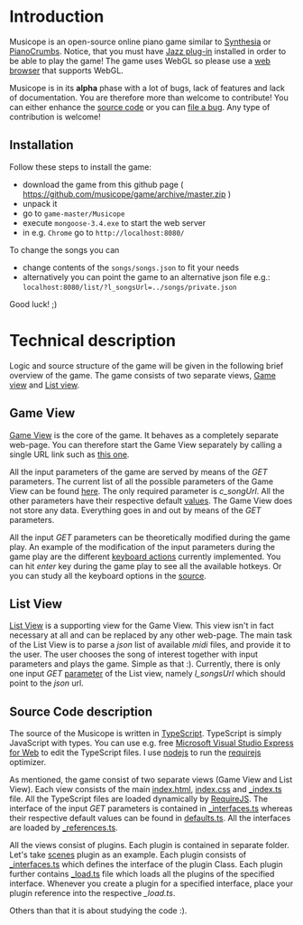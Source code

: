 # Introduction

Musicope is an open-source online piano game similar to [Synthesia][25] or [PianoCrumbs][26]. Notice, that you must have [Jazz plug-in][9] installed in order to be able to play the game! The game uses WebGL so please use a [web browser][29] that supports WebGL.

Musicope is in its **alpha** phase with a lot of bugs, lack of features and lack of documentation. You are therefore more than welcome to contribute! You can either enhance the [source code][24] or you can [file a bug][7]. Any type of contribution is welcome!

## Installation

Follow these steps to install the game:

* download the game from this github page ( https://github.com/musicope/game/archive/master.zip )
* unpack it
* go to `game-master/Musicope`
* execute `mongoose-3.4.exe` to start the web server
* in e.g. `Chrome` go to `http://localhost:8080/`

To change the songs you can
* change contents of the `songs/songs.json` to fit your needs
* alternatively you can point the game to an alternative json file e.g.: `localhost:8080/list/?l_songsUrl=../songs/private.json`

Good luck! ;)

# Technical description

Logic and source structure of the game will be given in the following brief overview of the game. The game consists of two separate views, [Game view][1] and [List view][2].

## Game View

[Game View][1] is the core of the game. It behaves as a completely separate web-page. You can therefore start the Game View separately by calling a single URL link such as [this one][4]. 

All the input parameters of the game are served by means of the *GET* parameters. The current list of all the possible parameters of the Game View can be found [here][3]. The only required parameter is *c_songUrl*. All the other parameters have their respective default [values][5]. The Game View does not store any data. Everything goes in and out by means of the *GET* parameters.

All the input *GET* parameters can be theoretically modified during the game play. An example of the modification of the input parameters during the game play are the different [keyboard actions][10] currently implemented. You can hit *enter* key during the game play to see all the available hotkeys. Or you can study all the keyboard options in the [source][10].

## List View

[List View][2] is a supporting view for the Game View. This view isn't in fact necessary at all and can be replaced by any other web-page. The main task of the List View is to parse a *json* list of available *midi* files, and provide it to the user. The user chooses the song of interest together with input parameters and plays the game. Simple as that :). Currently, there is only one input *GET* [parameter][11] of the List view, namely *l_songsUrl* which should point to the *json* url.

## Source Code description

The source of the Musicope is written in [TypeScript][13]. TypeScript is simply JavaScript with types. You can use e.g. free [Microsoft Visual Studio Express for Web][14] to edit the TypeScript files. I use [nodejs][27] to run the [requirejs][28] optimizer.

As mentioned, the game consist of two separate views (Game View and List View). Each view consists of the main [index.html][12], [index.css][17] and [_index.ts][15] file. All the TypeScript files are loaded dynamically by [RequireJS][16]. The interface of the input *GET* parameters is contained in [_interfaces.ts][3] whereas their respective default values can be found in [defaults.ts][5]. All the interfaces are loaded by [_references.ts][23].

All the views consist of plugins. Each plugin is contained in separate folder. Let's take [scenes][20] plugin as an example. Each plugin consists of [_interfaces.ts][21] which defines the interface of the plugin Class. Each plugin further contains [_load.ts][22] file which loads all the plugins of the specified interface. Whenever you create a plugin for a specified interface, place your plugin reference into the respective *_load.ts*.

Others than that it is about studying the code :).



[1]: https://github.com/musicope/game/tree/master/src/Musicope/website/game
[2]: https://github.com/musicope/game/tree/master/src/Musicope/website/list
[3]: https://github.com/musicope/game/blob/master/src/Musicope/website/game/_params/_interfaces.ts
[4]: localhost:8080/game/index.html?c_songUrl=../songs/sample/Unknown%20Artist%20-%20Korobeiniki-Tetris%20Theme%20Song.mid&
[5]: https://github.com/musicope/game/blob/master/src/Musicope/website/game/_params/basic/defaults.ts
[7]: https://github.com/musicope/game/issues
[9]: http://jazz-soft.net/
[10]: https://github.com/musicope/game/tree/master/src/Musicope/website/game/inputs/keyboard/actions
[11]: https://github.com/musicope/game/blob/master/src/Musicope/website/list/_params/_interfaces.ts
[12]: https://github.com/musicope/game/tree/master/src/Musicope/website/game/index.html
[13]: http://www.typescriptlang.org/
[14]: http://www.microsoft.com/visualstudio/eng/products/visual-studio-express-for-web
[15]: https://github.com/musicope/game/tree/master/src/Musicope/website/game/_index.ts
[16]: http://requirejs.org/
[17]: https://github.com/musicope/game/tree/master/src/Musicope/website/game/index.css

[20]: https://github.com/musicope/game/tree/master/src/Musicope/website/game/scenes
[21]: https://github.com/musicope/game/tree/master/src/Musicope/website/game/scenes/_interfaces.ts
[22]: https://github.com/musicope/game/tree/master/src/Musicope/website/game/scenes/_load.ts
[23]: https://github.com/musicope/game/tree/master/src/Musicope/website/game/_references.ts
[24]: https://github.com/musicope/game/tree/master/src/Musicope/website
[25]: http://synthesiagame.com/
[26]: http://www.pianocrumbs.com/piano/
[27]: http://nodejs.org/
[28]: http://requirejs.org/docs/optimization.html
[29]: http://caniuse.com/webgl
